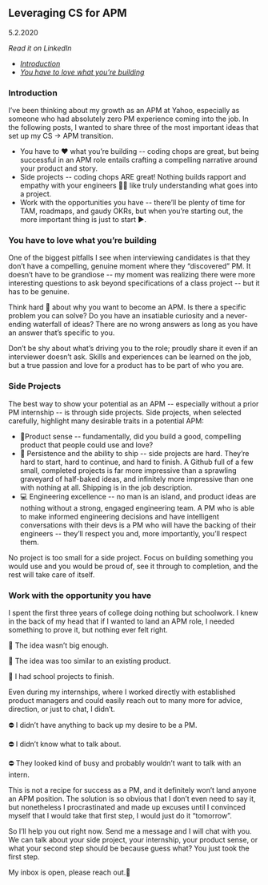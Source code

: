 ## **Leveraging CS for APM**
5.2.2020

_Read it on LinkedIn_
* [_Introduction_](https://www.linkedin.com/posts/caiismyname_apm-productmanagement-productmanager-activity-6661405134708363265-YtH5)
* [_You have to love what you’re building_](https://www.linkedin.com/feed/update/urn:li:activity:6661976178397638656/)

### Introduction
I’ve been thinking about my growth as an APM at Yahoo, especially as someone who had absolutely zero PM experience coming into the job. In the following posts, I wanted to share three of the most important ideas that set up my CS → APM transition.

* You have to ❤️ what you’re building -- coding chops are great, but being successful in an APM role entails crafting a compelling narrative around your product and story.
* Side projects -- coding chops ARE great! Nothing builds rapport and empathy with your engineers 👩‍💻 like truly understanding what goes into a project.
* Work with the opportunities you have -- there’ll be plenty of time for TAM, roadmaps, and gaudy OKRs, but when you’re starting out, the more important thing is just to start ▶️.


### You have to love what you’re building
One of the biggest pitfalls I see when interviewing candidates is that they don’t have a compelling, genuine moment where they “discovered” PM. It doesn’t have to be grandiose -- my moment was realizing there were more interesting questions to ask beyond specifications of a class project -- but it has to be genuine.

Think hard 🧠 about why you want to become an APM. Is there a specific problem you can solve? Do you have an insatiable curiosity and a never-ending waterfall of ideas? There are no wrong answers as long as you have an answer that’s specific to you.

Don’t be shy about what’s driving you to the role; proudly share it even if an interviewer doesn’t ask. Skills and experiences can be learned on the job, but a true passion and love for a product has to be part of who you are.


### Side Projects
The best way to show your potential as an APM -- especially without a prior PM internship -- is through side projects. Side projects, when selected carefully, highlight many desirable traits in a potential APM:

* 📱Product sense -- fundamentally, did you build a good, compelling product that people could use and love?
* 🚢 Persistence and the ability to ship -- side projects are hard. They’re hard to start, hard to continue, and hard to finish. A Github full of a few small, completed projects is far more impressive than a sprawling graveyard of half-baked ideas, and infinitely more impressive than one with nothing at all. Shipping is in the job description.
* 💻 Engineering excellence -- no man is an island, and product ideas are nothing without a strong, engaged engineering team. A PM who is able to make informed engineering decisions and have intelligent conversations with their devs is a PM who will have the backing of their engineers -- they’ll respect you and, more importantly, you’ll respect them.

No project is too small for a side project. Focus on building something you would use and you would be proud of, see it through to completion, and the rest will take care of itself.


### Work with the opportunity you have 
I spent the first three years of college doing nothing but schoolwork. I knew in the back of my head that if I wanted to land an APM role, I needed something to prove it, but nothing ever felt right.

🚫 The idea wasn’t big enough.

🚫 The idea was too similar to an existing product.

🚫 I had school projects to finish.


Even during my internships, where I worked directly with established product managers and could easily reach out to many more for advice, direction, or just to chat, I didn’t.


⛔️ I didn’t have anything to back up my desire to be a PM.

⛔️ I didn’t know what to talk about.

⛔️ They looked kind of busy and probably wouldn’t want to talk with an intern.


This is not a recipe for success as a PM, and it definitely won’t land anyone an APM position. The solution is so obvious that I don’t even need to say it, but nonetheless I procrastinated and made up excuses until I convinced myself that I would take that first step, I would just do it “tomorrow”.

So I’ll help you out right now. Send me a message and I will chat with you. We can talk about your side project, your internship, your product sense, or what your second step should be because guess what? You just took the first step.

My inbox is open, please reach out.🤝